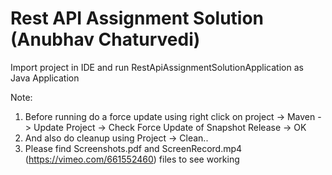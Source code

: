 # Rest API Assignment Solution (Anubhav Chaturvedi)

Import project in IDE and run RestApiAssignmentSolutionApplication as Java Application

Note: 
1. Before running do a force update using right click on project -> Maven -> Update Project -> Check Force Update of Snapshot Release -> OK
2. And also do cleanup using Project -> Clean..
3. Please find Screenshots.pdf and ScreenRecord.mp4 (https://vimeo.com/661552460) files to see working
